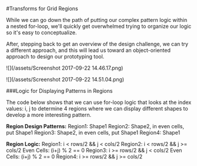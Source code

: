 #Transforms for Grid Regions

While we can go down the path of putting our complex pattern logic within a nested for-loop, we'll quickly get overwhelmed trying to organize our logic so it's easy to conceptualize.   

After, stepping back to get an overview of the design challenge, we can try a different approach, and this will lead us toward an object-oriented approach to design our prototyping tool.

![](/assets/Screenshot 2017-09-22 14.46.17.png)

![](/assets/Screenshot 2017-09-22 14.51.04.png)

###Logic for Displaying Patterns in Regions

The code below shows that we can use for-loop logic that looks at the index values: i, j to determine 4 regions where we can display different shapes to develop a more interesting pattern.  

**Region Design Patterns:**
Region1:  Shape1
Region2:  Shape2, in even cells, put Shape1
Region3:  Shape2, in even cells, put Shape1
Region4:  Shape1

**Region Logic:**
Region1: i < rows/2 && j < cols/2
Region2: i < rows/2 && j >= cols/2
Even Cells: (i+j) % 2 == 0 
Region3: i >= rows/2 && j < cols/2
Even Cells: (i+j) % 2 == 0 
Region4: i >= rows/2 && j >= cols/2
 
